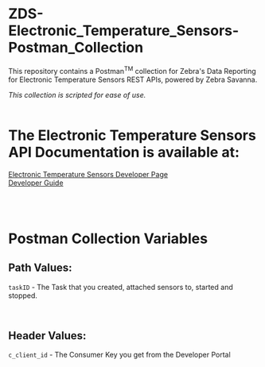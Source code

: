 # ZDS-Electronic_Temperature_Sensors-Postman_Collection

This repository contains a Postman<sup>TM</sup> collection for Zebra's Data Reporting for Electronic Temperature Sensors REST APIs, powered by Zebra Savanna.

_This collection is scripted for ease of use._
<br>
<br>

# The Electronic Temperature Sensors API Documentation is available at:

[Electronic Temperature Sensors Developer Page](https://developer.zebra.com/apis/electronic-temperature-sensor)  
[Developer Guide](https://developer.zebra.com/content/data-reporting-electronic-temperature-sensors-developer-guide)

<br>
<br>

# Postman Collection Variables

## Path Values:

`taskID` - The Task that you created, attached sensors to, started and stopped.

<br>

## Header Values:

`c_client_id` - The Consumer Key you get from the Developer Portal
